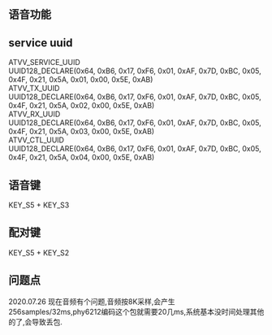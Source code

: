 ## 语音功能

## service uuid  
ATVV_SERVICE_UUID  
    UUID128_DECLARE(0x64, 0xB6, 0x17, 0xF6, 0x01, 0xAF, 0x7D, 0xBC, 0x05, 0x4F, 0x21, 0x5A, 0x01, 0x00, 0x5E, 0xAB)  
ATVV_TX_UUID  
    UUID128_DECLARE(0x64, 0xB6, 0x17, 0xF6, 0x01, 0xAF, 0x7D, 0xBC, 0x05, 0x4F, 0x21, 0x5A, 0x02, 0x00, 0x5E, 0xAB)  
ATVV_RX_UUID  
    UUID128_DECLARE(0x64, 0xB6, 0x17, 0xF6, 0x01, 0xAF, 0x7D, 0xBC, 0x05, 0x4F, 0x21, 0x5A, 0x03, 0x00, 0x5E, 0xAB)  
ATVV_CTL_UUID  
    UUID128_DECLARE(0x64, 0xB6, 0x17, 0xF6, 0x01, 0xAF, 0x7D, 0xBC, 0x05, 0x4F, 0x21, 0x5A, 0x04, 0x00, 0x5E, 0xAB)


## 语音键  
KEY_S5 + KEY_S3

## 配对键
KEY_S5 + KEY_S2

## 问题点
2020.07.26
现在音频有个问题,音频按8K采样,会产生256samples/32ms,phy6212编码这个包就需要20几ms,系统基本没时间处理其他的了,会导致丢包.